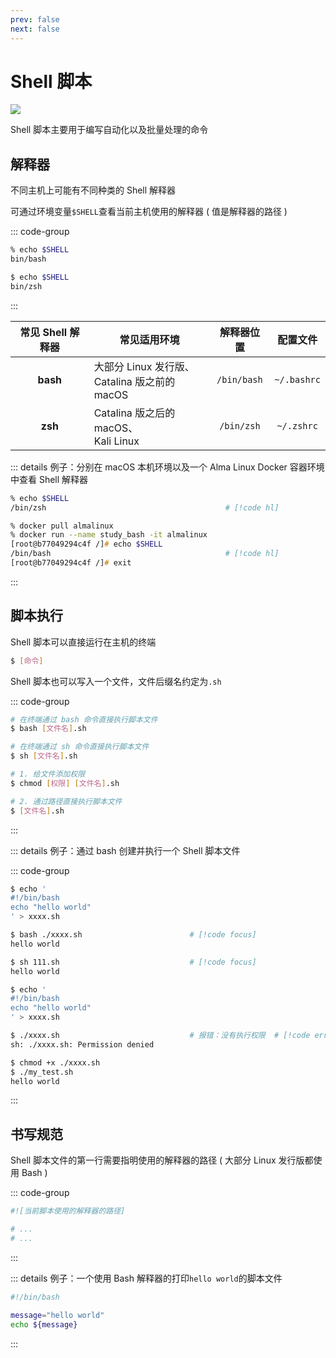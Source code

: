 ```yaml
---
prev: false
next: false
---
```


# Shell 脚本

![](/static/skill-images/web-infrastructure--shell.png)

Shell 脚本主要用于编写自动化以及批量处理的命令

## 解释器

不同主机上可能有不同种类的 Shell 解释器

可通过环境变量`$SHELL`查看当前主机使用的解释器 ( 值是解释器的路径 )

::: code-group

```bash [bash]
% echo $SHELL
bin/bash
```

```zsh [zsh]
$ echo $SHELL
bin/zsh
```

:::

| 常见 Shell 解释器 | 常见适用环境                                      | 解释器位置  |  配置文件   |
| :---------------: | ------------------------------------------------- | :---------: | :---------: |
|     **bash**      | 大部分 Linux 发行版、<br/>Catalina 版之前的 macOS | `/bin/bash` | `~/.bashrc` |
|      **zsh**      | Catalina 版之后的 macOS、<br/>Kali Linux          | `/bin/zsh`  | `~/.zshrc`  |

::: details 例子：分别在 macOS 本机环境以及一个 Alma Linux Docker 容器环境中查看 Shell 解释器

```zsh
% echo $SHELL
/bin/zsh                                        # [!code hl]

% docker pull almalinux
% docker run --name study_bash -it almalinux
[root@b77049294c4f /]# echo $SHELL
/bin/bash                                       # [!code hl]
[root@b77049294c4f /]# exit
```

:::

## 脚本执行

Shell 脚本可以直接运行在主机的终端

```bash
$ [命令]
```

Shell 脚本也可以写入一个文件，文件后缀名约定为`.sh`

::: code-group

```bash [写法一]
# 在终端通过 bash 命令直接执行脚本文件
$ bash [文件名].sh

# 在终端通过 sh 命令直接执行脚本文件
$ sh [文件名].sh
```

```bash [写法二]
# 1. 给文件添加权限
$ chmod [权限] [文件名].sh

# 2. 通过路径直接执行脚本文件
$ [文件名].sh
```

:::

::: details 例子：通过 bash 创建并执行一个 Shell 脚本文件

::: code-group

```bash [写法一]
$ echo '
#!/bin/bash
echo "hello world"
' > xxxx.sh

$ bash ./xxxx.sh                        # [!code focus]
hello world

$ sh 111.sh                             # [!code focus]
hello world
```

```bash [写法二]
$ echo '
#!/bin/bash
echo "hello world"
' > xxxx.sh

$ ./xxxx.sh                             # 报错：没有执行权限  # [!code error:2] # [!code focus:5]
sh: ./xxxx.sh: Permission denied

$ chmod +x ./xxxx.sh
$ ./my_test.sh
hello world
```

:::

## 书写规范

Shell 脚本文件的第一行需要指明使用的解释器的路径 ( 大部分 Linux 发行版都使用 Bash )

::: code-group

```sh [.sh 脚本文件]
#![当前脚本使用的解释器的路径]

# ...
# ...
```

:::

::: details 例子：一个使用 Bash 解释器的打印`hello world`的脚本文件

```sh
#!/bin/bash

message="hello world"
echo ${message}
```

:::

<!-- ## 相关链接

- [1天搞定Shell](https://www.bilibili.com/video/BV1HrctekEHa?spm_id_from=333.788.videopod.episodes&vd_source=8960252a3845b76b699282b11f36ab5c&p=3)
- [Shell脚本编程教程 从入门到精通](https://www.bilibili.com/video/BV1gTm2YrEuN/?spm_id_from=333.788.recommend_more_video.1&vd_source=8960252a3845b76b699282b11f36ab5c)
- [Linux系统运维课程-shell编程 从入门到精通](https://www.bilibili.com/video/BV1pD6BYRE2G?spm_id_from=333.788.videopod.episodes&vd_source=8960252a3845b76b699282b11f36ab5c)
-->
